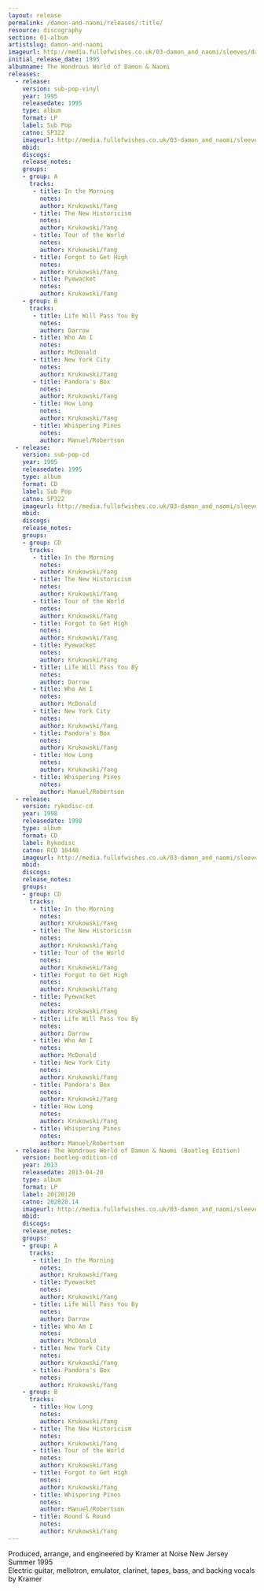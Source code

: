 ```yaml
---
layout: release
permalink: /damon-and-naomi/releases/:title/
resource: discography
section: 01-album
artistslug: damon-and-naomi
imageurl: http://media.fullofwishes.co.uk/03-damon_and_naomi/sleeves/dan_wondrous.jpg
initial_release_date: 1995
albumname: The Wondrous World of Damon & Naomi
releases:
  - release: 
    version: sub-pop-vinyl
    year: 1995
    releasedate: 1995
    type: album
    format: LP
    label: Sub Pop
    catno: SP322
    imageurl: http://media.fullofwishes.co.uk/03-damon_and_naomi/sleeves/dan_wondrous.jpg
    mbid: 
    discogs: 
    release_notes:
    groups:
    - group: A
      tracks:
       - title: In the Morning
         notes: 
         author: Krukowski/Yang
       - title: The New Historicism
         notes: 
         author: Krukowski/Yang
       - title: Tour of the World
         notes: 
         author: Krukowski/Yang
       - title: Forgot to Get High
         notes: 
         author: Krukowski/Yang
       - title: Pyewacket
         notes: 
         author: Krukowski/Yang
    - group: B
      tracks:
       - title: Life Will Pass You By
         notes: 
         author: Darrow
       - title: Who Am I
         notes: 
         author: McDonald
       - title: New York City
         notes: 
         author: Krukowski/Yang
       - title: Pandora's Box
         notes: 
         author: Krukowski/Yang
       - title: How Long
         notes: 
         author: Krukowski/Yang
       - title: Whispering Pines
         notes: 
         author: Manuel/Robertson
  - release: 
    version: sub-pop-cd
    year: 1995
    releasedate: 1995
    type: album
    format: CD
    label: Sub Pop
    catno: SP322
    imageurl: http://media.fullofwishes.co.uk/03-damon_and_naomi/sleeves/dan_wondrous.jpg
    mbid: 
    discogs: 
    release_notes:
    groups:
    - group: CD
      tracks:
       - title: In the Morning
         notes: 
         author: Krukowski/Yang
       - title: The New Historicism
         notes: 
         author: Krukowski/Yang
       - title: Tour of the World
         notes: 
         author: Krukowski/Yang
       - title: Forgot to Get High
         notes: 
         author: Krukowski/Yang
       - title: Pyewacket
         notes: 
         author: Krukowski/Yang
       - title: Life Will Pass You By
         notes: 
         author: Darrow
       - title: Who Am I
         notes: 
         author: McDonald
       - title: New York City
         notes: 
         author: Krukowski/Yang
       - title: Pandora's Box
         notes: 
         author: Krukowski/Yang
       - title: How Long
         notes: 
         author: Krukowski/Yang
       - title: Whispering Pines
         notes: 
         author: Manuel/Robertson
  - release: 
    version: rykodisc-cd
    year: 1998
    releasedate: 1998
    type: album
    format: CD
    label: Rykodisc
    catno: RCD 10440
    imageurl: http://media.fullofwishes.co.uk/03-damon_and_naomi/sleeves/dan_wondrous.jpg
    mbid: 
    discogs: 
    release_notes:
    groups:
    - group: CD
      tracks:
       - title: In the Morning
         notes: 
         author: Krukowski/Yang
       - title: The New Historicism
         notes: 
         author: Krukowski/Yang
       - title: Tour of the World
         notes: 
         author: Krukowski/Yang
       - title: Forgot to Get High
         notes: 
         author: Krukowski/Yang
       - title: Pyewacket
         notes: 
         author: Krukowski/Yang
       - title: Life Will Pass You By
         notes: 
         author: Darrow
       - title: Who Am I
         notes: 
         author: McDonald
       - title: New York City
         notes: 
         author: Krukowski/Yang
       - title: Pandora's Box
         notes: 
         author: Krukowski/Yang
       - title: How Long
         notes: 
         author: Krukowski/Yang
       - title: Whispering Pines
         notes: 
         author: Manuel/Robertson
  - release: The Wondrous World of Damon & Naomi (Bootleg Edition)
    version: bootleg-edition-cd
    year: 2013
    releasedate: 2013-04-20
    type: album
    format: LP
    label: 20|20|20
    catno: 202020.14
    imageurl: http://media.fullofwishes.co.uk/03-damon_and_naomi/sleeves/dan_wondrous_world_bootleg.jpg
    mbid: 
    discogs: 
    release_notes:
    groups:
    - group: A
      tracks:
       - title: In the Morning
         notes: 
         author: Krukowski/Yang
       - title: Pyewacket
         notes: 
         author: Krukowski/Yang
       - title: Life Will Pass You By
         notes: 
         author: Darrow
       - title: Who Am I
         notes: 
         author: McDonald
       - title: New York City
         notes: 
         author: Krukowski/Yang
       - title: Pandora's Box
         notes: 
         author: Krukowski/Yang
    - group: B
      tracks:
       - title: How Long
         notes: 
         author: Krukowski/Yang
       - title: The New Historicism
         notes: 
         author: Krukowski/Yang
       - title: Tour of the World
         notes: 
         author: Krukowski/Yang
       - title: Forgot to Get High
         notes: 
         author: Krukowski/Yang
       - title: Whispering Pines
         notes: 
         author: Manuel/Robertson
       - title: Round & Round
         notes: 
         author: Krukowski/Yang
---
```

Produced, arrange, and engineered by Kramer at Noise New Jersey Summer 1995  
Electric guitar, mellotron, emulator, clarinet, tapes, bass, and backing vocals by Kramer
